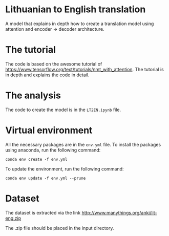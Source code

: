 # Lithuanian to English translation 

A model that explains in depth how to create a translation model using attention and encoder -> decoder architecture.

# The tutorial 

The code is based on the awesome tutorial of https://www.tensorflow.org/text/tutorials/nmt_with_attention. The tutorial is in depth and explains the code in detail.

# The analysis 

The code to create the model is in the `LT2EN.ipynb` file. 

# Virtual environment 

All the necessary packages are in the `env.yml` file. To install the packages using anaconda, run the following command:

```
conda env create -f env.yml
```

To update the environment, run the following command:

```
conda env update -f env.yml --prune
```

# Dataset 

The dataset is extracted via the link http://www.manythings.org/anki/lit-eng.zip

The .zip file should be placed in the input directory. 